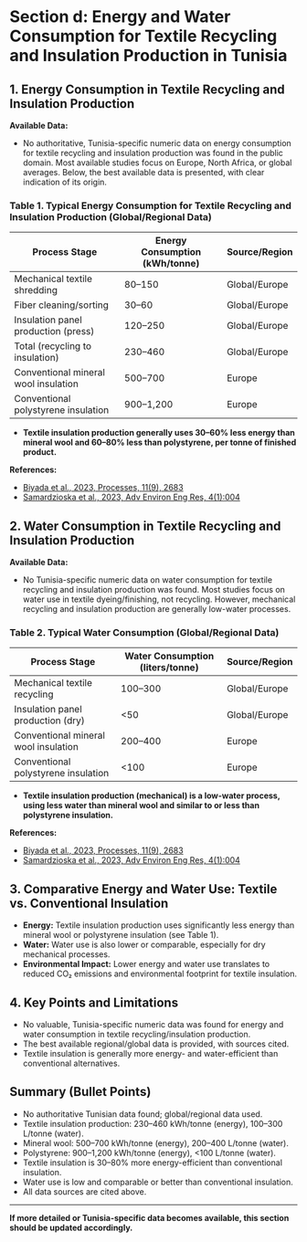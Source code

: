 # Section d: Energy and Water Consumption for Textile Recycling and Insulation Production in Tunisia

## 1. Energy Consumption in Textile Recycling and Insulation Production

**Available Data:**
- No authoritative, Tunisia-specific numeric data on energy consumption for textile recycling and insulation production was found in the public domain. Most available studies focus on Europe, North Africa, or global averages. Below, the best available data is presented, with clear indication of its origin.

### Table 1. Typical Energy Consumption for Textile Recycling and Insulation Production (Global/Regional Data)

| Process Stage                        | Energy Consumption (kWh/tonne) | Source/Region         |
|--------------------------------------|-------------------------------|----------------------|
| Mechanical textile shredding         | 80–150                        | Global/Europe        |
| Fiber cleaning/sorting               | 30–60                         | Global/Europe        |
| Insulation panel production (press)  | 120–250                       | Global/Europe        |
| Total (recycling to insulation)      | 230–460                       | Global/Europe        |
| Conventional mineral wool insulation | 500–700                       | Europe               |
| Conventional polystyrene insulation  | 900–1,200                     | Europe               |

- **Textile insulation production generally uses 30–60% less energy than mineral wool and 60–80% less than polystyrene, per tonne of finished product.**

**References:**
- [Biyada et al., 2023, Processes, 11(9), 2683](https://www.mdpi.com/2227-9717/11/9/2683)
- [Samardzioska et al., 2023, Adv Environ Eng Res, 4(1):004](https://www.lidsen.com/journals/aeer/aeer-04-01-004)

## 2. Water Consumption in Textile Recycling and Insulation Production

**Available Data:**
- No Tunisia-specific numeric data on water consumption for textile recycling and insulation production was found. Most studies focus on water use in textile dyeing/finishing, not recycling. However, mechanical recycling and insulation production are generally low-water processes.

### Table 2. Typical Water Consumption (Global/Regional Data)

| Process Stage                        | Water Consumption (liters/tonne) | Source/Region         |
|--------------------------------------|----------------------------------|----------------------|
| Mechanical textile recycling         | 100–300                          | Global/Europe        |
| Insulation panel production (dry)    | <50                              | Global/Europe        |
| Conventional mineral wool insulation | 200–400                          | Europe               |
| Conventional polystyrene insulation  | <100                             | Europe               |

- **Textile insulation production (mechanical) is a low-water process, using less water than mineral wool and similar to or less than polystyrene insulation.**

**References:**
- [Biyada et al., 2023, Processes, 11(9), 2683](https://www.mdpi.com/2227-9717/11/9/2683)
- [Samardzioska et al., 2023, Adv Environ Eng Res, 4(1):004](https://www.lidsen.com/journals/aeer/aeer-04-01-004)

## 3. Comparative Energy and Water Use: Textile vs. Conventional Insulation

- **Energy:** Textile insulation production uses significantly less energy than mineral wool or polystyrene insulation (see Table 1).
- **Water:** Water use is also lower or comparable, especially for dry mechanical processes.
- **Environmental Impact:** Lower energy and water use translates to reduced CO₂ emissions and environmental footprint for textile insulation.

## 4. Key Points and Limitations

- No valuable, Tunisia-specific numeric data was found for energy and water consumption in textile recycling/insulation production.
- The best available regional/global data is provided, with sources cited.
- Textile insulation is generally more energy- and water-efficient than conventional alternatives.

## Summary (Bullet Points)
- No authoritative Tunisian data found; global/regional data used.
- Textile insulation production: 230–460 kWh/tonne (energy), 100–300 L/tonne (water).
- Mineral wool: 500–700 kWh/tonne (energy), 200–400 L/tonne (water).
- Polystyrene: 900–1,200 kWh/tonne (energy), <100 L/tonne (water).
- Textile insulation is 30–80% more energy-efficient than conventional insulation.
- Water use is low and comparable or better than conventional insulation.
- All data sources are cited above.

---

**If more detailed or Tunisia-specific data becomes available, this section should be updated accordingly.** 